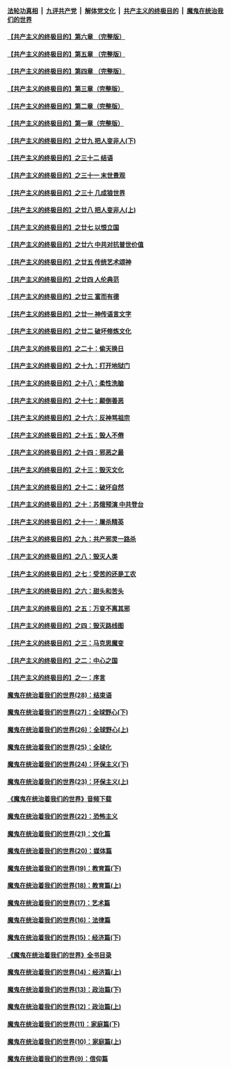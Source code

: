 

####  [法轮功真相](../../../../basic/blob/master/README.md?t=07180002) &nbsp;|&nbsp; [九评共产党](../../../../9ping.md/blob/master/README.md?t=07180002) &nbsp;|&nbsp; [解体党文化](../../../../jtdwh.md/blob/master/README.md?t=07180002)  &nbsp;|&nbsp; [共产主义的终极目的](../../../../gczydzjmd.md/blob/master/README.md?t=07180002) &nbsp;|&nbsp; [魔鬼在统治我们的世界](../../../../mgztzwmdsj.md/blob/master/README.md?t=07180002) 

#### [【共产主义的终极目的】第六章 （完整版）](../pages/nsc422/n11428913.md?t=07180002) 

#### [【共产主义的终极目的】第五章 （完整版）](../pages/nsc422/n11428912.md?t=07180002) 

#### [【共产主义的终极目的】第四章 （完整版）](../pages/nsc422/n11428907.md?t=07180002) 

#### [【共产主义的终极目的】第三章（完整版）](../pages/nsc422/n11428848.md?t=07180002) 

#### [【共产主义的终极目的】第二章（完整版）](../pages/nsc422/n11428831.md?t=07180002) 

#### [【共产主义的终极目的】第一章（完整版）](../pages/nsc422/n11417651.md?t=07180002) 

#### [【共产主义的终极目的】之廿九 把人变非人(下)](../pages/nsc422/n11344140.md?t=07180002) 

#### [【共产主义的终极目的】之三十二 结语](../pages/nsc422/n11360535.md?t=07180002) 

#### [【共产主义的终极目的】之三十一 末世景观](../pages/nsc422/n11351129.md?t=07180002) 

#### [【共产主义的终极目的】之三十 几成狼世界](../pages/nsc422/n11348280.md?t=07180002) 

#### [【共产主义的终极目的】之廿八 把人变非人(上)](../pages/nsc422/n11340492.md?t=07180002) 

#### [【共产主义的终极目的】之廿七 以恨立国](../pages/nsc422/n11336944.md?t=07180002) 

#### [【共产主义的终极目的】之廿六 中共对抗普世价值](../pages/nsc422/n11324785.md?t=07180002) 

#### [【共产主义的终极目的】之廿五 传统艺术颂神](../pages/nsc422/n11296396.md?t=07180002) 

#### [【共产主义的终极目的】之廿四 人伦典范](../pages/nsc422/n11296397.md?t=07180002) 

#### [【共产主义的终极目的】之廿三 富而有德](../pages/nsc422/n11283598.md?t=07180002) 

#### [【共产主义的终极目的】之廿一 神传语言文字](../pages/nsc422/n11263265.md?t=07180002) 

#### [【共产主义的终极目的】之廿二 破坏修炼文化](../pages/nsc422/n11245728.md?t=07180002) 

#### [【共产主义的终极目的】之二十：偷天换日](../pages/nsc422/n11238846.md?t=07180002) 

#### [【共产主义的终极目的】之十九：打开地狱门](../pages/nsc422/n11206376.md?t=07180002) 

#### [【共产主义的终极目的】之十八：柔性洗脑](../pages/nsc422/n11199994.md?t=07180002) 

#### [【共产主义的终极目的】之十七：颠倒善恶](../pages/nsc422/n11179782.md?t=07180002) 

#### [【共产主义的终极目的】之十六：反神骂祖宗](../pages/nsc422/n11166798.md?t=07180002) 

#### [【共产主义的终极目的】之十五：毁人不倦](../pages/nsc422/n11166792.md?t=07180002) 

#### [【共产主义的终极目的】之十四：邪恶之最](../pages/nsc422/n11150249.md?t=07180002) 

#### [【共产主义的终极目的】之十三：毁灭文化](../pages/nsc422/n11135227.md?t=07180002) 

#### [【共产主义的终极目的】之十二：破坏自然](../pages/nsc422/n11135214.md?t=07180002) 

#### [【共产主义的终极目的】之十：苏俄预演 中共登台](../pages/nsc422/n11118424.md?t=07180002) 

#### [【共产主义的终极目的】之十一：屠杀精英](../pages/nsc422/n11118442.md?t=07180002) 

#### [【共产主义的终极目的】之九：共产邪灵一路杀](../pages/nsc422/n11114139.md?t=07180002) 

#### [【共产主义的终极目的】之八：毁灭人类](../pages/nsc422/n11108503.md?t=07180002) 

#### [【共产主义的终极目的】之七：受苦的还是工农](../pages/nsc422/n11101809.md?t=07180002) 

#### [【共产主义的终极目的】之六：甜头和苦头](../pages/nsc422/n11096971.md?t=07180002) 

#### [【共产主义的终极目的】之五：万变不离其邪](../pages/nsc422/n11091285.md?t=07180002) 

#### [【共产主义的终极目的】之四：毁灭路线图](../pages/nsc422/n11086284.md?t=07180002) 

#### [【共产主义的终极目的】之三：马克思魔变](../pages/nsc422/n11061941.md?t=07180002) 

#### [【共产主义的终极目的】之二：中心之国](../pages/nsc422/n11047728.md?t=07180002) 

#### [【共产主义的终极目的】之一：序言](../pages/nsc422/n11086077.md?t=07180002) 

#### [魔鬼在统治着我们的世界(28)：结束语](../pages/nsc422/n10936246.md?t=07180002) 

#### [魔鬼在统治着我们的世界(27)：全球野心(下)](../pages/nsc422/n10928319.md?t=07180002) 

#### [魔鬼在统治着我们的世界(26)：全球野心(上)](../pages/nsc422/n10900318.md?t=07180002) 

#### [魔鬼在统治着我们的世界(25)：全球化](../pages/nsc422/n10788205.md?t=07180002) 

#### [魔鬼在统治着我们的世界(24)：环保主义(下)](../pages/nsc422/n10695307.md?t=07180002) 

#### [魔鬼在统治着我们的世界(23)：环保主义(上)](../pages/nsc422/n10688613.md?t=07180002) 

#### [《魔鬼在统治着我们的世界》音频下载](../pages/nsc422/n10635553.md?t=07180002) 

#### [魔鬼在统治着我们的世界(22)：恐怖主义](../pages/nsc422/n10614727.md?t=07180002) 

#### [魔鬼在统治着我们的世界(21)：文化篇](../pages/nsc422/n10597706.md?t=07180002) 

#### [魔鬼在统治着我们的世界(20)：媒体篇](../pages/nsc422/n10586579.md?t=07180002) 

#### [魔鬼在统治着我们的世界(19)：教育篇(下)](../pages/nsc422/n10564808.md?t=07180002) 

#### [魔鬼在统治着我们的世界(18)：教育篇(上)](../pages/nsc422/n10526970.md?t=07180002) 

#### [魔鬼在统治着我们的世界(17)：艺术篇](../pages/nsc422/n10499093.md?t=07180002) 

#### [魔鬼在统治着我们的世界(16)：法律篇](../pages/nsc422/n10485969.md?t=07180002) 

#### [魔鬼在统治着我们的世界(15)：经济篇(下)](../pages/nsc422/n10469975.md?t=07180002) 

#### [《魔鬼在统治着我们的世界》全书目录](../pages/nsc422/n10464261.md?t=07180002) 

#### [魔鬼在统治着我们的世界(14)：经济篇(上)](../pages/nsc422/n10457370.md?t=07180002) 

#### [魔鬼在统治着我们的世界(13)：政治篇(下)](../pages/nsc422/n10448270.md?t=07180002) 

#### [魔鬼在统治着我们的世界(12)：政治篇(上)](../pages/nsc422/n10444576.md?t=07180002) 

#### [魔鬼在统治着我们的世界(11)：家庭篇(下)](../pages/nsc422/n10440961.md?t=07180002) 

#### [魔鬼在统治着我们的世界(10)：家庭篇(上)](../pages/nsc422/n10435448.md?t=07180002) 

#### [魔鬼在统治着我们的世界(9)：信仰篇](../pages/nsc422/n10432159.md?t=07180002) 

